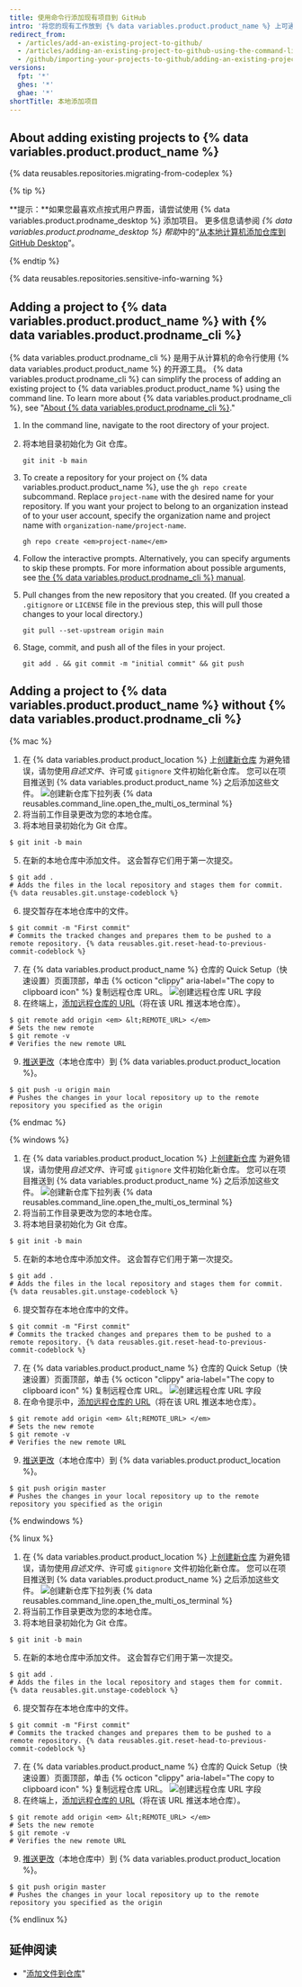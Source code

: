 ```yaml
---
title: 使用命令行添加现有项目到 GitHub
intro: '将您的现有工作放到 {% data variables.product.product_name %} 上可通过许多很好的方式共享和协作。'
redirect_from:
  - /articles/add-an-existing-project-to-github/
  - /articles/adding-an-existing-project-to-github-using-the-command-line
  - /github/importing-your-projects-to-github/adding-an-existing-project-to-github-using-the-command-line
versions:
  fpt: '*'
  ghes: '*'
  ghae: '*'
shortTitle: 本地添加项目
---
```


## About adding existing projects to {% data variables.product.product_name %}

{% data reusables.repositories.migrating-from-codeplex %}

{% tip %}

**提示：**如果您最喜欢点按式用户界面，请尝试使用 {% data variables.product.prodname_desktop %} 添加项目。 更多信息请参阅 *{% data variables.product.prodname_desktop %} 帮助*中的“[从本地计算机添加仓库到 GitHub Desktop](/desktop/guides/contributing-to-projects/adding-a-repository-from-your-local-computer-to-github-desktop)”。

{% endtip %}

{% data reusables.repositories.sensitive-info-warning %}

## Adding a project to {% data variables.product.product_name %} with {% data variables.product.prodname_cli %}

{% data variables.product.prodname_cli %} 是用于从计算机的命令行使用 {% data variables.product.product_name %} 的开源工具。 {% data variables.product.prodname_cli %} can simplify the process of adding an existing project to {% data variables.product.product_name %} using the command line. To learn more about {% data variables.product.prodname_cli %}, see "[About {% data variables.product.prodname_cli %}](/github-cli/github-cli/about-github-cli)."

1. In the command line, navigate to the root directory of your project.
1. 将本地目录初始化为 Git 仓库。

    ```shell
    git init -b main
    ```

1. To create a repository for your project on {% data variables.product.product_name %}, use the `gh repo create` subcommand. Replace `project-name` with the desired name for your repository. If you want your project to belong to an organization instead of to your user account, specify the organization name and project name with `organization-name/project-name`.

   ```shell
   gh repo create <em>project-name</em>
   ```

1. Follow the interactive prompts. Alternatively, you can specify arguments to skip these prompts. For more information about possible arguments, see [the {% data variables.product.prodname_cli %} manual](https://cli.github.com/manual/gh_repo_create).
1. Pull changes from the new repository that you created. (If you created a `.gitignore` or `LICENSE` file in the previous step, this will pull those changes to your local directory.)

    ```shell
    git pull --set-upstream origin main
    ```

1. Stage, commit, and push all of the files in your project.

    ```shell
    git add . && git commit -m "initial commit" && git push
    ```

## Adding a project to {% data variables.product.product_name %} without {% data variables.product.prodname_cli %}

{% mac %}

1. 在 {% data variables.product.product_location %} 上[创建新仓库](/repositories/creating-and-managing-repositories/creating-a-new-repository) 为避免错误，请勿使用*自述文件*、许可或 `gitignore` 文件初始化新仓库。 您可以在项目推送到 {% data variables.product.product_name %} 之后添加这些文件。 ![创建新仓库下拉列表](/assets/images/help/repository/repo-create.png)
{% data reusables.command_line.open_the_multi_os_terminal %}
3. 将当前工作目录更改为您的本地仓库。
4. 将本地目录初始化为 Git 仓库。
  ```shell
  $ git init -b main
  ```
5. 在新的本地仓库中添加文件。 这会暂存它们用于第一次提交。
  ```shell
  $ git add .
  # Adds the files in the local repository and stages them for commit. {% data reusables.git.unstage-codeblock %}
  ```
6. 提交暂存在本地仓库中的文件。
  ```shell
  $ git commit -m "First commit"
  # Commits the tracked changes and prepares them to be pushed to a remote repository. {% data reusables.git.reset-head-to-previous-commit-codeblock %}
  ```
7. 在 {% data variables.product.product_name %} 仓库的 Quick Setup（快速设置）页面顶部，单击 {% octicon "clippy" aria-label="The copy to clipboard icon" %} 复制远程仓库 URL。 ![创建远程仓库 URL 字段](/assets/images/help/repository/copy-remote-repository-url-quick-setup.png)
8. 在终端上，[添加远程仓库的 URL](/github/getting-started-with-github/managing-remote-repositories)（将在该 URL 推送本地仓库）。
  ```shell
  $ git remote add origin <em> &lt;REMOTE_URL> </em>
  # Sets the new remote
  $ git remote -v
  # Verifies the new remote URL
  ```
9. [推送更改](/github/getting-started-with-github/pushing-commits-to-a-remote-repository/)（本地仓库中）到 {% data variables.product.product_location %}。
  ```shell
  $ git push -u origin main
  # Pushes the changes in your local repository up to the remote repository you specified as the origin
  ```

{% endmac %}

{% windows %}

1. 在 {% data variables.product.product_location %} 上[创建新仓库](/articles/creating-a-new-repository) 为避免错误，请勿使用*自述文件*、许可或 `gitignore` 文件初始化新仓库。 您可以在项目推送到 {% data variables.product.product_name %} 之后添加这些文件。 ![创建新仓库下拉列表](/assets/images/help/repository/repo-create.png)
{% data reusables.command_line.open_the_multi_os_terminal %}
3. 将当前工作目录更改为您的本地仓库。
4. 将本地目录初始化为 Git 仓库。
  ```shell
  $ git init -b main
  ```
5. 在新的本地仓库中添加文件。 这会暂存它们用于第一次提交。
  ```shell
  $ git add .
  # Adds the files in the local repository and stages them for commit. {% data reusables.git.unstage-codeblock %}
  ```
6. 提交暂存在本地仓库中的文件。
  ```shell
  $ git commit -m "First commit"
  # Commits the tracked changes and prepares them to be pushed to a remote repository. {% data reusables.git.reset-head-to-previous-commit-codeblock %}
  ```
7. 在 {% data variables.product.product_name %} 仓库的 Quick Setup（快速设置）页面顶部，单击 {% octicon "clippy" aria-label="The copy to clipboard icon" %} 复制远程仓库 URL。 ![创建远程仓库 URL 字段](/assets/images/help/repository/copy-remote-repository-url-quick-setup.png)
8. 在命令提示中，[添加远程仓库的 URL](/github/getting-started-with-github/managing-remote-repositories)（将在该 URL 推送本地仓库）。
  ```shell
  $ git remote add origin <em> &lt;REMOTE_URL> </em>
  # Sets the new remote
  $ git remote -v
  # Verifies the new remote URL
  ```
9. [推送更改](/github/getting-started-with-github/pushing-commits-to-a-remote-repository/)（本地仓库中）到 {% data variables.product.product_location %}。
  ```shell
  $ git push origin master
  # Pushes the changes in your local repository up to the remote repository you specified as the origin
  ```

{% endwindows %}

{% linux %}

1. 在 {% data variables.product.product_location %} 上[创建新仓库](/articles/creating-a-new-repository) 为避免错误，请勿使用*自述文件*、许可或 `gitignore` 文件初始化新仓库。 您可以在项目推送到 {% data variables.product.product_name %} 之后添加这些文件。 ![创建新仓库下拉列表](/assets/images/help/repository/repo-create.png)
{% data reusables.command_line.open_the_multi_os_terminal %}
3. 将当前工作目录更改为您的本地仓库。
4. 将本地目录初始化为 Git 仓库。
  ```shell
  $ git init -b main
  ```
5. 在新的本地仓库中添加文件。 这会暂存它们用于第一次提交。
  ```shell
  $ git add .
  # Adds the files in the local repository and stages them for commit. {% data reusables.git.unstage-codeblock %}
  ```
6. 提交暂存在本地仓库中的文件。
  ```shell
  $ git commit -m "First commit"
  # Commits the tracked changes and prepares them to be pushed to a remote repository. {% data reusables.git.reset-head-to-previous-commit-codeblock %}
  ```
7. 在 {% data variables.product.product_name %} 仓库的 Quick Setup（快速设置）页面顶部，单击 {% octicon "clippy" aria-label="The copy to clipboard icon" %} 复制远程仓库 URL。 ![创建远程仓库 URL 字段](/assets/images/help/repository/copy-remote-repository-url-quick-setup.png)
8. 在终端上，[添加远程仓库的 URL](/github/getting-started-with-github/managing-remote-repositories)（将在该 URL 推送本地仓库）。
  ```shell
  $ git remote add origin <em> &lt;REMOTE_URL> </em>
  # Sets the new remote
  $ git remote -v
  # Verifies the new remote URL
  ```
9. [推送更改](/github/getting-started-with-github/pushing-commits-to-a-remote-repository/)（本地仓库中）到 {% data variables.product.product_location %}。
  ```shell
  $ git push origin master
  # Pushes the changes in your local repository up to the remote repository you specified as the origin
  ```

{% endlinux %}

## 延伸阅读

- "[添加文件到仓库](/repositories/working-with-files/managing-files/adding-a-file-to-a-repository#adding-a-file-to-a-repository-using-the-command-line)"
